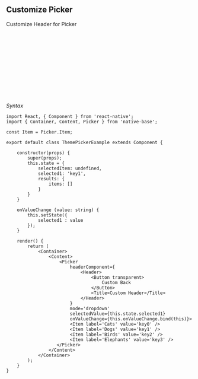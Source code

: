 ## Customize Picker

Customize Header for Picker
<br />


<table>
  <thead>
    <tr style="border-style: hidden">
      <th style="border-style: hidden"><div style="background: url(../assets/iphone.png) no-repeat; padding: 63px 20px 100px 18px; width: 292px"><img src="{{('../assets/ios/guide/theme-picker.gif')}}" alt="" /></div></th>
    </tr>
  </thead>
</table>

*Syntax*

<pre class="line-numbers"><code class="language-jsx">import React, { Component } from 'react-native';
import { Container, Content, Picker } from 'native-base';

const Item = Picker.Item;
​
export default class ThemePickerExample extends Component {

    constructor(props) {
        super(props);
        this.state = {
            selectedItem: undefined,
            selected1: 'key1',
            results: {
                items: []
            }
        }
    }

    onValueChange (value: string) {
        this.setState({
            selected1 : value
        });
    }

    render() {
        return (
            &lt;Container>
                &lt;Content>
                    &lt;Picker
                        headerComponent={
                            &lt;Header>
                                &lt;Button transparent>
                                    Custom Back
                                &lt;/Button>
                                &lt;Title>Custom Header&lt;/Title>
                            &lt;/Header>
                        }
                        mode='dropdown'
                        selectedValue={this.state.selected1}
                        onValueChange={this.onValueChange.bind(this)}>
                        &lt;Item label='Cats' value='key0' />
                        &lt;Item label='Dogs' value='key1' />
                        &lt;Item label='Birds' value='key2' />
                        &lt;Item label='Elephants' value='key3' />
                   &lt;/Picker>
                &lt;/Content>
            &lt;/Container>
        );
    }
}</code></pre>
